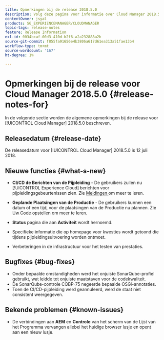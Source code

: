 ```yaml
---
title: Opmerkingen bij de release 2018.5.0
description: Volg deze pagina voor informatie over Cloud Manager 2018.5.0.
contentOwner: jsyal
products: SG_EXPERIENCEMANAGER/CLOUDMANAGER
topic-tags: release-notes
feature: Release Information
exl-id: 0034bcaf-00d3-410d-b2f6-a2a232888a2b
source-git-commit: f855fa91656e4b3806a617d61ea313a51fae13b4
workflow-type: tm+mt
source-wordcount: '167'
ht-degree: 1%

---
```


# Opmerkingen bij de release voor Cloud Manager 2018.5.0 {#release-notes-for}

In de volgende sectie worden de algemene opmerkingen bij de release voor [!UICONTROL Cloud Manager] 2018.5.0 beschreven.

## Releasedatum {#release-date}

De releasedatum voor [!UICONTROL Cloud Manager] 2018.5.0 is 12 juli 2018.

## Nieuwe functies {#what-s-new}

* **CI/CD de Berichten van de Pijpleiding** - De gebruikers zullen nu [!UICONTROL Experience Cloud] berichten voor pijpleidingsgebeurtenissen zien. Zie [ Meldingen ](/help/using/notifications.md) om meer te leren.

* **Geplande Plaatsingen van de Productie** - De gebruikers kunnen een datum of een tijd, voor de plaatsingen van de Productie nu plannen. Zie [ Uw Code ](/help/using/code-deployment.md) opstellen om meer te leren.

* **Status** pagina die aan **Activiteit** wordt hernoemd.

* Specifieke informatie die op homepage voor kwesties wordt getoond die tijdens pijpleidingsuitvoering worden ontmoet.
* Verbeteringen in de infrastructuur voor het testen van prestaties.

## Bugfixes {#bug-fixes}

* Onder bepaalde omstandigheden werd het onjuiste SonarQube-profiel gebruikt, wat leidde tot onjuiste maatstaven voor de codekwaliteit.
* De SonarQube-controle CQBP-75 negeerde bepaalde OSGi-annotaties.
* Toen de CI/CD-pijpleiding werd geannuleerd, werd de staat niet consistent weergegeven.

## Bekende problemen {#known-issues}

* De verbindingen aan **AEM** en **Controle** van het scherm van de Lijst van het Programma vervangen allebei het huidige browser lusje en opent aan een nieuw lusje.

